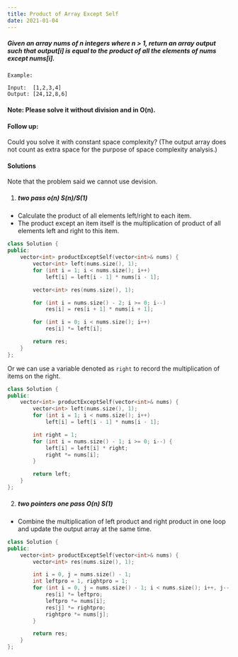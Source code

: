 ```yaml
---
title: Product of Array Except Self
date: 2021-01-04
---
```

##### Given an array nums of n integers where n > 1,  return an array output such that output[i] is equal to the product of all the elements of nums except nums[i].

```
Example:

Input:  [1,2,3,4]
Output: [24,12,8,6]
```

#### Note: Please solve it without division and in O(n).

#### Follow up:
Could you solve it with constant space complexity? (The output array does not count as extra space for the purpose of space complexity analysis.)

#### Solutions

Note that the problem said we cannot use devision.

1. ##### two pass o(n) S(n)/S(1)

- Calculate the product of all elements left/right to each item.
- The product except an item itself is the multiplication of product of all elements left and right to this item.

```cpp
class Solution {
public:
    vector<int> productExceptSelf(vector<int>& nums) {
        vector<int> left(nums.size(), 1);
        for (int i = 1; i < nums.size(); i++)
            left[i] = left[i - 1] * nums[i - 1];

        vector<int> res(nums.size(), 1);

        for (int i = nums.size() - 2; i >= 0; i--)
            res[i] = res[i + 1] * nums[i + 1];

        for (int i = 0; i < nums.size(); i++)
            res[i] *= left[i];

        return res;
    }
};
```

Or we can use a variable denoted as `right` to record the multiplication of items on the right.

```cpp
class Solution {
public:
    vector<int> productExceptSelf(vector<int>& nums) {
        vector<int> left(nums.size(), 1);
        for (int i = 1; i < nums.size(); i++)
            left[i] = left[i - 1] * nums[i - 1];

        int right = 1;
        for (int i = nums.size() - 1; i >= 0; i--) {
            left[i] = left[i] * right;
            right *= nums[i];
        }

        return left;
    }
};
```

2. ##### two pointers one pass O(n) S(1)

- Combine the multiplication of left product and right product in one loop and update the output array at the same time.

```cpp
class Solution {
public:
    vector<int> productExceptSelf(vector<int>& nums) {
        vector<int> res(nums.size(), 1);

        int i = 0, j = nums.size() - 1;
        int leftpro = 1, rightpro = 1;
        for (int i = 0, j = nums.size() - 1; i < nums.size(); i++, j--) {
            res[i] *= leftpro;
            leftpro *= nums[i];
            res[j] *= rightpro;
            rightpro *= nums[j];
        }

        return res;
    }
};
```
